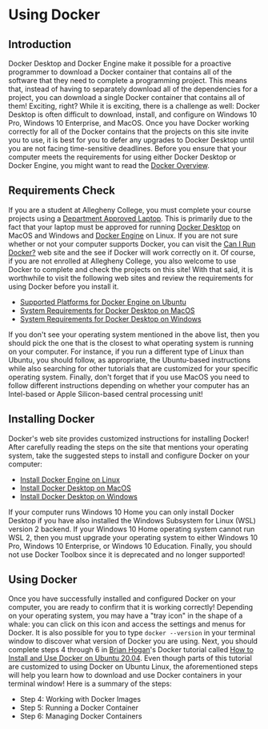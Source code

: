 # Using Docker

[//]: # (Stress difficulties, encourage not to upgrade once working)

## Introduction

Docker Desktop and Docker Engine make it possible for a proactive programmer to
download a Docker container that contains all of the software that they need to
complete a programming project. This means that, instead of having to separately
download all of the dependencies for a project, you can download a single Docker
container that contains all of them! Exciting, right? While it is exciting,
there is a challenge as well: Docker Desktop is often difficult to download,
install, and configure on Windows 10 Pro, Windows 10 Enterprise, and MacOS. Once
you have Docker working correctly for all of the Docker contains that the
projects on this site invite you to use, it is best for you to defer any
upgrades to Docker Desktop until you are not facing time-sensitive deadlines.
Before you ensure that your computer meets the requirements for using either
Docker Desktop or Docker Engine, you might want to read the [Docker
Overview](https://docs.docker.com/get-started/overview/).

## Requirements Check

If you are a student at Allegheny College, you must complete your course
projects using a [Department Approved
Laptop](https://www.cs.allegheny.edu/resources/laptops/). This is primarily due
to the fact that your laptop must be approved for running [Docker
Desktop](https://www.docker.com/products/docker-desktop) on MacOS and Windows
and [Docker Engine](https://docs.docker.com/engine/install/ubuntu/) on Linux. If
you are not sure whether or not your computer supports Docker, you can visit the
[Can I Run Docker?](https://www.cs.allegheny.edu/canirundocker/) web site and
the see if Docker will work correctly on it. Of course, if you are not enrolled
at Allegheny College, you also welcome to use Docker to complete and check the
projects on this site! With that said, it is worthwhile to visit the following
web sites and review the requirements for using Docker before you install it.

* [Supported Platforms for Docker Engine on Ubuntu](https://docs.docker.com/engine/install/ubuntu/#prerequisites)
* [System Requirements for Docker Desktop on MacOS](https://docs.docker.com/desktop/mac/install/#system-requirements)
* [System Requirements for Docker Desktop on Windows](https://docs.docker.com/desktop/windows/install/#system-requirements)

If you don't see your operating system mentioned in the above list, then you
should pick the one that is the closest to what operating system is running on
your computer. For instance, if you run a different type of Linux than Ubuntu,
you should follow, as appropriate, the Ubuntu-based instructions while also
searching for other tutorials that are customized for your specific operating
system. Finally, don't forget that if you use MacOS you need to follow different
instructions depending on whether your computer has an Intel-based or Apple
Silicon-based central processing unit!

## Installing Docker

Docker's web site provides customized instructions for installing Docker! After
carefully reading the steps on the site that mentions your operating system,
take the suggested steps to install and configure Docker on your computer:

* [Install Docker Engine on Linux](https://docs.docker.com/engine/install/)
* [Install Docker Desktop on MacOS](https://docs.docker.com/desktop/mac/install/)
* [Install Docker Desktop on Windows](https://docs.docker.com/desktop/windows/install/)

If your computer runs Windows 10 Home you can only install Docker Desktop if you
have also installed the Windows Subsystem for Linux (WSL) version 2 backend. If
your Windows 10 Home operating system cannot run WSL 2, then you must upgrade
your operating system to either Windows 10 Pro, Windows 10 Enterprise, or
Windows 10 Education. Finally, you should not use Docker Toolbox since it is
deprecated and no longer supported!

## Using Docker

Once you have successfully installed and configured Docker on your computer, you
are ready to confirm that it is working correctly! Depending on your operating
system, you may have a "tray icon" in the shape of a whale: you can click on
this icon and access the settings and menus for Docker. It is also possible for
you to type `docker --version` in your terminal window to discover what version
of Docker you are using. Next, you should complete steps 4 through 6 in [Brian
Hogan](https://bphogan.com/)'s Docker tutorial called [How to Install and Use
Docker on Ubuntu
20.04](https://www.digitalocean.com/community/tutorials/how-to-install-and-use-docker-on-ubuntu-20-04).
Even though parts of this tutorial are customized to using Docker on Ubuntu
Linux, the aforementioned steps will help you learn how to download and use
Docker containers in your terminal window! Here is a summary of the steps:

* Step 4: Working with Docker Images
* Step 5: Running a Docker Container
* Step 6: Managing Docker Containers
